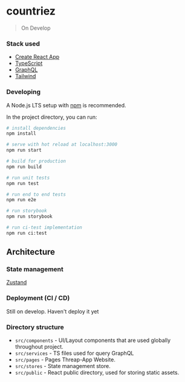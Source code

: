 # countriez

<!-- > Live on [countriez](https://threap-app.vercel.app/) -->
> On Develop

### Stack used

- [Create React App](https://github.com/facebook/create-react-app)
- [TypeScript](https://www.typescriptlang.org/)
- [GraphQL](https://graphql.org/learn/)
- [Tailwind](https://tailwindcss.com/)

### Developing

A Node.js LTS setup with [npm](https://www.npmjs.com/) is recommended.

In the project directory, you can run:

```bash
# install dependencies
npm install

# serve with hot reload at localhost:3000
npm run start

# build for production
npm run build

# run unit tests
npm run test

# run end to end tests
npm run e2e

# run storybook
npm run storybook

# run ci-test implementation
npm run ci:test
```

## Architecture

### State management

[Zustand](https://docs.pmnd.rs/zustand/getting-started/introduction)

### Deployment (CI / CD)

<!-- I used [Vercel](https://vercel.com/) through [Github Action](https://github.com/features/actions) for CI / CD -->
Still on develop. Haven't deploy it yet

### Directory structure

<!-- - `.github/` - ci / cd config
- `.storybook` - storybook config
- `cypress` - end to end testing scripts and other files -->
- `src/components` - UI/Layout components that are used globally throughout project.
- `src/services` - TS files used for query GraphQL
- `src/pages` - Pages Threap-App Website.
- `src/stores` - State management store.
- `src/public` - React public directory, used for storing static assets.